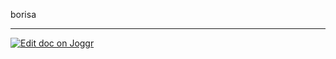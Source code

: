 <!--@@joggrdoc@@-->
<!-- @joggr:version(v2):end -->
<!-- @joggr:warning:start -->
<!-- 
  _   _   _    __        __     _      ____    _   _   ___   _   _    ____     _   _   _ 
 | | | | | |   \ \      / /    / \    |  _ \  | \ | | |_ _| | \ | |  / ___|   | | | | | |
 | | | | | |    \ \ /\ / /    / _ \   | |_) | |  \| |  | |  |  \| | | |  _    | | | | | |
 |_| |_| |_|     \ V  V /    / ___ \  |  _ <  | |\  |  | |  | |\  | | |_| |   |_| |_| |_|
 (_) (_) (_)      \_/\_/    /_/   \_\ |_| \_\ |_| \_| |___| |_| \_|  \____|   (_) (_) (_)
                                                              
This document is managed by Joggr. Editing this document could break Joggr's core features, i.e. our 
ability to auto-maintain this document. Please use the Joggr editor to edit this document 
(link at bottom of the page).
-->
<!-- @joggr:warning:end -->
borisa

<!-- @joggr:editLink(0ec309b8-ab67-489a-816e-ce8b31037dca):start -->
---
<a href="https://http://localhost:8080/app/documents/0ec309b8-ab67-489a-816e-ce8b31037dca/edit">
  <img src="https://localhost:8081/assets/static/badges/joggr-document-edit.svg?did=0ec309b8-ab67-489a-816e-ce8b31037dca" alt="Edit doc on Joggr" />
</a>
<!-- @joggr:editLink(0ec309b8-ab67-489a-816e-ce8b31037dca):end -->
